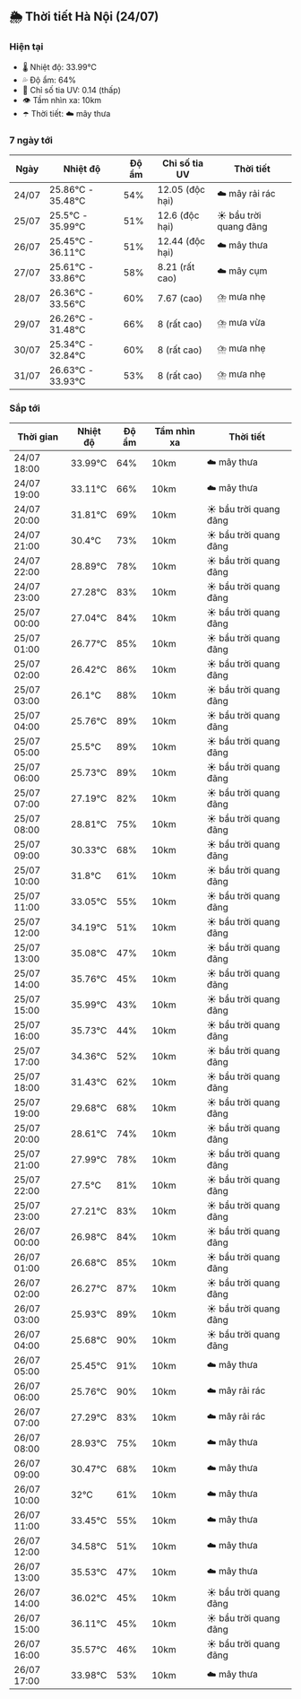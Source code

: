 ## 🌦️ Thời tiết Hà Nội (24/07)

### Hiện tại

- 🌡️ Nhiệt độ: 33.99℃
- 💦 Độ ẩm: 64%
- 🌟 Chỉ số tia UV: 0.14 (thấp)
- 👁️ Tầm nhìn xa: 10km
- ☂️ Thời tiết: ☁️ mây thưa

### 7 ngày tới

| Ngày | Nhiệt độ | Độ ẩm | Chỉ số tia UV | Thời tiết |
| --- | --- | --- | --- | --- |
| 24/07 | 25.86℃ - 35.48℃ | 54% | 12.05 (độc hại) | ☁️ mây rải rác |
| 25/07 | 25.5℃ - 35.99℃ | 51% | 12.6 (độc hại) | ☀️ bầu trời quang đãng |
| 26/07 | 25.45℃ - 36.11℃ | 51% | 12.44 (độc hại) | ☁️ mây thưa |
| 27/07 | 25.61℃ - 33.86℃ | 58% | 8.21 (rất cao) | ☁️ mây cụm |
| 28/07 | 26.36℃ - 33.56℃ | 60% | 7.67 (cao) | ⛈️ mưa nhẹ |
| 29/07 | 26.26℃ - 31.48℃ | 66% | 8 (rất cao) | ⛈️ mưa vừa |
| 30/07 | 25.34℃ - 32.84℃ | 60% | 8 (rất cao) | ⛈️ mưa nhẹ |
| 31/07 | 26.63℃ - 33.93℃ | 53% | 8 (rất cao) | ⛈️ mưa nhẹ |

### Sắp tới

| Thời gian | Nhiệt độ | Độ ẩm | Tầm nhìn xa | Thời tiết |
| --- | --- | --- | --- | --- |
| 24/07 18:00 | 33.99℃ | 64% | 10km | ☁️ mây thưa |
| 24/07 19:00 | 33.11℃ | 66% | 10km | ☁️ mây thưa |
| 24/07 20:00 | 31.81℃ | 69% | 10km | ☀️ bầu trời quang đãng |
| 24/07 21:00 | 30.4℃ | 73% | 10km | ☀️ bầu trời quang đãng |
| 24/07 22:00 | 28.89℃ | 78% | 10km | ☀️ bầu trời quang đãng |
| 24/07 23:00 | 27.28℃ | 83% | 10km | ☀️ bầu trời quang đãng |
| 25/07 00:00 | 27.04℃ | 84% | 10km | ☀️ bầu trời quang đãng |
| 25/07 01:00 | 26.77℃ | 85% | 10km | ☀️ bầu trời quang đãng |
| 25/07 02:00 | 26.42℃ | 86% | 10km | ☀️ bầu trời quang đãng |
| 25/07 03:00 | 26.1℃ | 88% | 10km | ☀️ bầu trời quang đãng |
| 25/07 04:00 | 25.76℃ | 89% | 10km | ☀️ bầu trời quang đãng |
| 25/07 05:00 | 25.5℃ | 89% | 10km | ☀️ bầu trời quang đãng |
| 25/07 06:00 | 25.73℃ | 89% | 10km | ☀️ bầu trời quang đãng |
| 25/07 07:00 | 27.19℃ | 82% | 10km | ☀️ bầu trời quang đãng |
| 25/07 08:00 | 28.81℃ | 75% | 10km | ☀️ bầu trời quang đãng |
| 25/07 09:00 | 30.33℃ | 68% | 10km | ☀️ bầu trời quang đãng |
| 25/07 10:00 | 31.8℃ | 61% | 10km | ☀️ bầu trời quang đãng |
| 25/07 11:00 | 33.05℃ | 55% | 10km | ☀️ bầu trời quang đãng |
| 25/07 12:00 | 34.19℃ | 51% | 10km | ☀️ bầu trời quang đãng |
| 25/07 13:00 | 35.08℃ | 47% | 10km | ☀️ bầu trời quang đãng |
| 25/07 14:00 | 35.76℃ | 45% | 10km | ☀️ bầu trời quang đãng |
| 25/07 15:00 | 35.99℃ | 43% | 10km | ☀️ bầu trời quang đãng |
| 25/07 16:00 | 35.73℃ | 44% | 10km | ☀️ bầu trời quang đãng |
| 25/07 17:00 | 34.36℃ | 52% | 10km | ☀️ bầu trời quang đãng |
| 25/07 18:00 | 31.43℃ | 62% | 10km | ☀️ bầu trời quang đãng |
| 25/07 19:00 | 29.68℃ | 68% | 10km | ☀️ bầu trời quang đãng |
| 25/07 20:00 | 28.61℃ | 74% | 10km | ☀️ bầu trời quang đãng |
| 25/07 21:00 | 27.99℃ | 78% | 10km | ☀️ bầu trời quang đãng |
| 25/07 22:00 | 27.5℃ | 81% | 10km | ☀️ bầu trời quang đãng |
| 25/07 23:00 | 27.21℃ | 83% | 10km | ☀️ bầu trời quang đãng |
| 26/07 00:00 | 26.98℃ | 84% | 10km | ☀️ bầu trời quang đãng |
| 26/07 01:00 | 26.68℃ | 85% | 10km | ☀️ bầu trời quang đãng |
| 26/07 02:00 | 26.27℃ | 87% | 10km | ☀️ bầu trời quang đãng |
| 26/07 03:00 | 25.93℃ | 89% | 10km | ☀️ bầu trời quang đãng |
| 26/07 04:00 | 25.68℃ | 90% | 10km | ☀️ bầu trời quang đãng |
| 26/07 05:00 | 25.45℃ | 91% | 10km | ☁️ mây thưa |
| 26/07 06:00 | 25.76℃ | 90% | 10km | ☁️ mây rải rác |
| 26/07 07:00 | 27.29℃ | 83% | 10km | ☁️ mây rải rác |
| 26/07 08:00 | 28.93℃ | 75% | 10km | ☁️ mây thưa |
| 26/07 09:00 | 30.47℃ | 68% | 10km | ☁️ mây thưa |
| 26/07 10:00 | 32℃ | 61% | 10km | ☁️ mây thưa |
| 26/07 11:00 | 33.45℃ | 55% | 10km | ☁️ mây thưa |
| 26/07 12:00 | 34.58℃ | 51% | 10km | ☁️ mây thưa |
| 26/07 13:00 | 35.53℃ | 47% | 10km | ☁️ mây thưa |
| 26/07 14:00 | 36.02℃ | 45% | 10km | ☀️ bầu trời quang đãng |
| 26/07 15:00 | 36.11℃ | 45% | 10km | ☀️ bầu trời quang đãng |
| 26/07 16:00 | 35.57℃ | 46% | 10km | ☀️ bầu trời quang đãng |
| 26/07 17:00 | 33.98℃ | 53% | 10km | ☁️ mây thưa |
